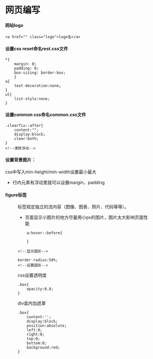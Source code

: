 # 网页编写
#### 网站logo
```
<a href="" class="logo">logo名</a>
```
#### 设置css reset命名rest.css文件
```
*{
    margin: 0;
    padding: 0;
    box-sizing: border-box;
    }
a{
    text-decoration:none;
}
ul{
    list-style:none;
}
```
#### 设置common css命名common.css文件
```
.clearfix::after{
    content:"";
    display:block;
    clear:both;
}
<!--清除浮动-->
```
#### 设置背景图片：
<!--background：no-repeat没有重复-->
css中写入min-height/min-width设置最小最大

- 行内元素有浮动里就可以设置margin，padding



#### figure标签
<figure> 标签规定独立的流内容（图像、图表、照片、代码等等）。  

- 页面显示小图片的地方尽量用小px的图片，图片太大影响页面性能

```
    a:hover::before{
        
    }
    
<!--显示圆形-->

border-radius:50%;
<!--设置圆形-->
```

css设置透明度
```
.box{
    opacity:0.8;
}
```

div盒内加遮罩 
```
.box{
    content:'';
    display:block;
    position:absolute;
    left:0;
    right:0;
    top:0;
    bottom:0;
    background:red;
}
```
